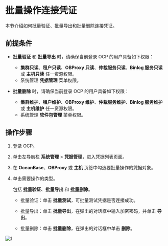 # 批量操作连接凭证

本节介绍如何批量验证、批量导出和批量删除连接凭证。

## 前提条件

* **批量验证** 和 **批量导出** 时，请确保当前登录 OCP 的用户具备如下权限：

  * **集群只读**、**租户只读**、**OBProxy 只读**、**仲裁服务只读**、**Binlog 服务只读** 或 **主机只读** 任一资源权限。
  * 系统管理 **凭据管理** 菜单权限。

* **批量删除** 时，请确保当前登录 OCP 的用户具备如下权限：

  * **集群维护**、**租户维护**、**OBProxy 维护**、**仲裁服务维护**、**Binlog 服务维护** 或 **主机维护** 任一资源权限。
  * 系统管理 **软件包管理** 菜单权限。

## 操作步骤

1. 登录 OCP。

2. 单击左导航栏 **系统管理** \> **凭据管理**，进入凭据列表页面。

3. 在 **OceanBase**、**OBProxy** 或 **主机** 页签中勾选要批量操作的凭据对象。

4. 单击需要操作的类型。

   包括 **批量验证**、**批量导出** 和 **批量删除**。

   * 批量验证：单击 **批量测试**，可批量测试凭据是否连接成功。

   * 批量导出：单击 **批量导出**，在弹出的对话框中输入加密密码，并单击 **导出**。

   * 批量删除：单击 **批量删除**，在弹出的对话框中单击 **删除**。

![1](https://obbusiness-private.oss-cn-shanghai.aliyuncs.com/doc/img/ocp/422/%E5%87%AD%E6%8D%AE%E6%89%B9%E9%87%8F%E6%93%8D%E4%BD%9C.png)
